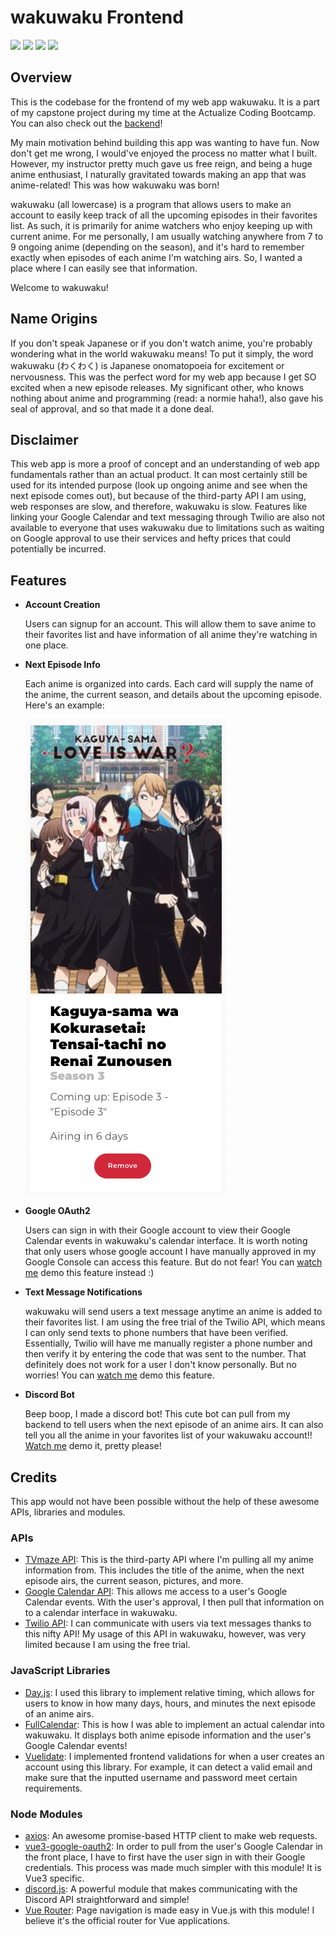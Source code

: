 # **wakuwaku Frontend**

<img src="https://cdn.jsdelivr.net/gh/devicons/devicon/icons/vuejs/vuejs-original.svg" height="35"/> <img src="https://cdn.jsdelivr.net/gh/devicons/devicon/icons/html5/html5-original-wordmark.svg" height="40"/> <img src="https://cdn.jsdelivr.net/gh/devicons/devicon/icons/css3/css3-original-wordmark.svg" height="40" /> <img src="https://cdn.jsdelivr.net/gh/devicons/devicon/icons/javascript/javascript-original.svg" height="35" />

## **Overview**

This is the codebase for the frontend of my web app wakuwaku. It is a part of my capstone project during my time at the Actualize Coding Bootcamp. You can also check out the [backend](https://github.com/rookim/wakuwaku-api)!

My main motivation behind building this app was wanting to have fun. Now don't get me wrong, I would've enjoyed the process no matter what I built. However, my instructor pretty much gave us free reign, and being a huge anime enthusiast, I naturally gravitated towards making an app that was anime-related! This was how wakuwaku was born!

wakuwaku (all lowercase) is a program that allows users to make an account to easily keep track of all the upcoming episodes in their favorites list. As such, it is primarily for anime watchers who enjoy keeping up with current anime. For me personally, I am usually watching anywhere from 7 to 9 ongoing anime (depending on the season), and it's hard to remember exactly when episodes of each anime I'm watching airs. So, I wanted a place where I can easily see that information.

Welcome to wakuwaku!

## **Name Origins**

If you don't speak Japanese or if you don't watch anime, you're probably wondering what in the world wakuwaku means! To put it simply, the word wakuwaku (わくわく) is Japanese onomatopoeia for excitement or nervousness. This was the perfect word for my web app because I get SO excited when a new episode releases. My significant other, who knows nothing about anime and programming (read: a normie haha!), also gave his seal of approval, and so that made it a done deal.

## **Disclaimer**

This web app is more a proof of concept and an understanding of web app fundamentals rather than an actual product. It can most certainly still be used for its intended purpose (look up ongoing anime and see when the next episode comes out), but because of the third-party API I am using, web responses are slow, and therefore, wakuwaku is slow. Features like linking your Google Calendar and text messaging through Twilio are also not available to everyone that uses wakuwaku due to limitations such as waiting on Google approval to use their services and hefty prices that could potentially be incurred.

## **Features**

- **Account Creation**

  Users can signup for an account. This will allow them to save anime to their favorites list and have information of all anime they're watching in one place.

- **Next Episode Info**

  Each anime is organized into cards. Each card will supply the name of the anime, the current season, and details about the upcoming episode. Here's an example:

  ![kaguya-sama card example](public/kaguya-sama-card.png)

- **Google OAuth2**

  Users can sign in with their Google account to view their Google Calendar events in wakuwaku's calendar interface. It is worth noting that only users whose google account I have manually approved in my Google Console can access this feature. But do not fear! You can [watch me](https://vimeo.com/697800031#t=4m20s) demo this feature instead :)

- **Text Message Notifications**

  wakuwaku will send users a text message anytime an anime is added to their favorites list. I am using the free trial of the Twilio API, which means I can only send texts to phone numbers that have been verified. Essentially, Twilio will have me manually register a phone number and then verify it by entering the code that was sent to the number. That definitely does not work for a user I don't know personally. But no worries! You can [watch me](https://vimeo.com/697800031#t=2m32s) demo this feature.

- **Discord Bot**

  Beep boop, I made a discord bot! This cute bot can pull from my backend to tell users when the next episode of an anime airs. It can also tell you all the anime in your favorites list of your wakuwaku account!! [Watch me](https://vimeo.com/697800031#t=6m34s) demo it, pretty please!

## **Credits**

This app would not have been possible without the help of these awesome APIs, libraries and modules.

### **APIs**

- [TVmaze API](https://www.tvmaze.com/api): This is the third-party API where I'm pulling all my anime information from. This includes the title of the anime, when the next episode airs, the current season, pictures, and more.
- [Google Calendar API](https://developers.google.com/calendar/api): This allows me access to a user's Google Calendar events. With the user's approval, I then pull that information on to a calendar interface in wakuwaku.
- [Twilio API](https://www.twilio.com/sms): I can communicate with users via text messages thanks to this nifty API! My usage of this API in wakuwaku, however, was very limited because I am using the free trial.

### **JavaScript Libraries**

- [Day.js](https://day.js.org/): I used this library to implement relative timing, which allows for users to know in how many days, hours, and minutes the next episode of an anime airs.
- [FullCalendar](https://fullcalendar.io/): This is how I was able to implement an actual calendar into wakuwaku. It displays both anime episode information and the user's Google Calendar events!
- [Vuelidate](https://vuelidate.js.org/): I implemented frontend validations for when a user creates an account using this library. For example, it can detect a valid email and make sure that the inputted username and password meet certain requirements.

### **Node Modules**

- [axios](https://www.npmjs.com/package/axios): An awesome promise-based HTTP client to make web requests.
- [vue3-google-oauth2](https://github.com/guruahn/vue3-google-oauth2): In order to pull from the user's Google Calendar in the front place, I have to first have the user sign in with their Google credentials. This process was made much simpler with this module! It is Vue3 specific.
- [discord.js](https://discord.js.org/#/): A powerful module that makes communicating with the Discord API straightforward and simple!
- [Vue Router](https://router.vuejs.org/): Page navigation is made easy in Vue.js with this module! I believe it's the official router for Vue applications.
